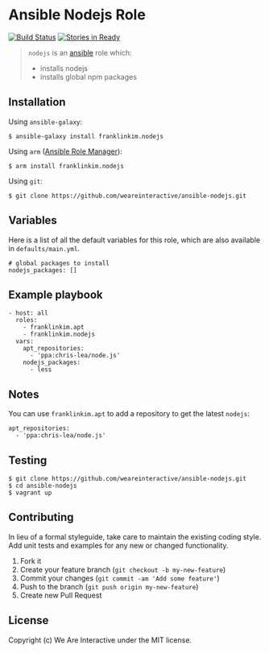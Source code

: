 # Ansible Nodejs Role

[![Build Status](https://travis-ci.org/weareinteractive/ansible-nodejs.png?branch=master)](https://travis-ci.org/weareinteractive/ansible-nodejs)
[![Stories in Ready](https://badge.waffle.io/weareinteractive/ansible-nodejs.svg?label=ready&title=Ready)](http://waffle.io/weareinteractive/ansible-nodejs)

> `nodejs` is an [ansible](http://www.ansible.com) role which: 
> 
> * installs nodejs
> * installs global npm packages

## Installation

Using `ansible-galaxy`:

```
$ ansible-galaxy install franklinkim.nodejs
```

Using `arm` ([Ansible Role Manager](https://github.com/mirskytech/ansible-role-manager/)):

```
$ arm install franklinkim.nodejs
```

Using `git`:

```
$ git clone https://github.com/weareinteractive/ansible-nodejs.git
```

## Variables

Here is a list of all the default variables for this role, which are also available in `defaults/main.yml`.

```
# global packages to install
nodejs_packages: []
```

## Example playbook

```
- host: all
  roles:
    - franklinkim.apt
    - franklinkim.nodejs
  vars:
    apt_repositories:
      - 'ppa:chris-lea/node.js'
    nodejs_packages:
      - less
```

## Notes

You can use `franklinkim.apt` to add a repository to get the latest `nodejs`:

```
apt_repositories:
  - 'ppa:chris-lea/node.js'
```

## Testing

```
$ git clone https://github.com/weareinteractive/ansible-nodejs.git
$ cd ansible-nodejs
$ vagrant up
```

## Contributing
In lieu of a formal styleguide, take care to maintain the existing coding style. Add unit tests and examples for any new or changed functionality.

1. Fork it
2. Create your feature branch (`git checkout -b my-new-feature`)
3. Commit your changes (`git commit -am 'Add some feature'`)
4. Push to the branch (`git push origin my-new-feature`)
5. Create new Pull Request

## License
Copyright (c) We Are Interactive under the MIT license.
